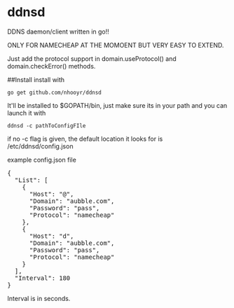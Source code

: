 # ddnsd
DDNS daemon/client written in go!!

ONLY FOR NAMECHEAP AT THE MOMOENT BUT VERY EASY TO EXTEND.

Just add the protocol support in domain.useProtocol() and domain.checkError() methods.

##Install
install with

	go get github.com/nhooyr/ddnsd

It'll be installed to $GOPATH/bin, just make sure its in your path and you can launch it with

	ddnsd -c pathToConfigFIle

if no -c flag is given, the default location it looks for is /etc/ddnsd/config.json

example config.json file

<pre>
{
  "List": [
    {
      "Host": "@",
      "Domain": "aubble.com",
      "Password": "pass",
      "Protocol": "namecheap"
    },
    {
      "Host": "d",
      "Domain": "aubble.com",
      "Password": "pass",
      "Protocol": "namecheap"
    }
  ],
  "Interval": 180
}
</pre>

Interval is in seconds.
